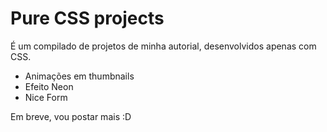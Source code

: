 # Pure CSS projects

É um compilado de projetos de minha autorial, desenvolvidos apenas com CSS.

- Animações em thumbnails
- Efeito Neon
- Nice Form


Em breve, vou postar mais :D
